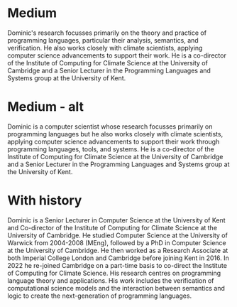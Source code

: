 
# Medium

Dominic's research focusses primarily on the theory and practice of programming languages, particular their analysis, semantics, and verification. He also works closely with climate scientists, applying computer science advancements to support their work. He is a co-director of the Institute of Computing for Climate Science at the University of Cambridge and a Senior Lecturer in the Programming Languages and Systems group at the University of Kent.

# Medium - alt

Dominic is a computer scientist whose research focusses primarily on programming languages but he also works closely with climate scientists, applying computer science advancements to support their work through programming languages, tools, and systems. He is a co-director of the Institute of Computing for Climate Science at the University of Cambridge and a Senior Lecturer in the Programming Languages and Systems group at the University of Kent.

# With history

Dominic is a Senior Lecturer in Computer Science at the University of Kent and Co-director of the Institute of Computing for Climate Science at the University of Cambridge. He studied Computer Science at the University of Warwick from 2004-2008 (MEng), followed by a PhD in Computer Science at the University of Cambridge. He then worked as a Research Associate at both Imperial College London and Cambridge before joining Kent in 2016. In 2022 he re-joined Cambridge on a part-time basis to co-direct the Institute of Computing for Climate Science. His research centres on programming language theory and applications. His work includes the verification of computational science models and the interaction between semantics and logic to create the next-generation of programming languages.
